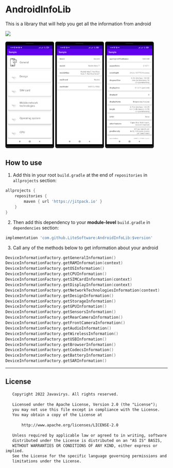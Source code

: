 # AndroidInfoLib

This is a library that will help you get all the information from android

[![](https://jitpack.io/v/LiteSoftware/AndroidInfoLib.svg)](https://jitpack.io/#LiteSoftware/AndroidInfoLib)

<img src="screens/1_1.png" width="30%" /> <img src="screens/1_2.png" width="30%" /> <img src="screens/1_3.png" width="30%" />

## How to use

1. Add this in your root `build.gradle` at the end of `repositories` in `allprojects` section:

```groovy
allprojects {
    repositories {
        maven { url 'https://jitpack.io' }
    }
}
```

2. Then add this dependency to your **module-level** `build.gradle` in `dependencies` section:

```groovy
implementation 'com.github.LiteSoftware:AndroidInfoLib:$version'
```

3. Call any of the methods below to get information about your android

```kotlin
DeviceInformationFactory.getGeneralInformation()
DeviceInformationFactory.getRAMInformation(context)
DeviceInformationFactory.getOSInformation()
DeviceInformationFactory.getCPUInformation()
DeviceInformationFactory.getSIMCardInformation(context)
DeviceInformationFactory.getDisplayInformation(context)
DeviceInformationFactory.getNetworkTechnologiesInformation(context)
DeviceInformationFactory.getDesignInformation()
DeviceInformationFactory.getStorageInformation()
DeviceInformationFactory.getGPUInformation()
DeviceInformationFactory.getSensorsInformation()
DeviceInformationFactory.getRearCameraInformation()
DeviceInformationFactory.getFrontCameraInformation()
DeviceInformationFactory.getAudioInformation()
DeviceInformationFactory.getWirelessInformation()
DeviceInformationFactory.getUSBInformation()
DeviceInformationFactory.getBrowserInformation()
DeviceInformationFactory.getCodecsInformation()
DeviceInformationFactory.getBatteryInformation()
DeviceInformationFactory.getSARInformation()
```

---

## License

```
   Copyright 2022 Javavirys. All rights reserved.

   Licensed under the Apache License, Version 2.0 (the "License");
   you may not use this file except in compliance with the License.
   You may obtain a copy of the License at

       http://www.apache.org/licenses/LICENSE-2.0

   Unless required by applicable law or agreed to in writing, software
   distributed under the License is distributed on an "AS IS" BASIS,
   WITHOUT WARRANTIES OR CONDITIONS OF ANY KIND, either express or implied.
   See the License for the specific language governing permissions and
   limitations under the License.
```
